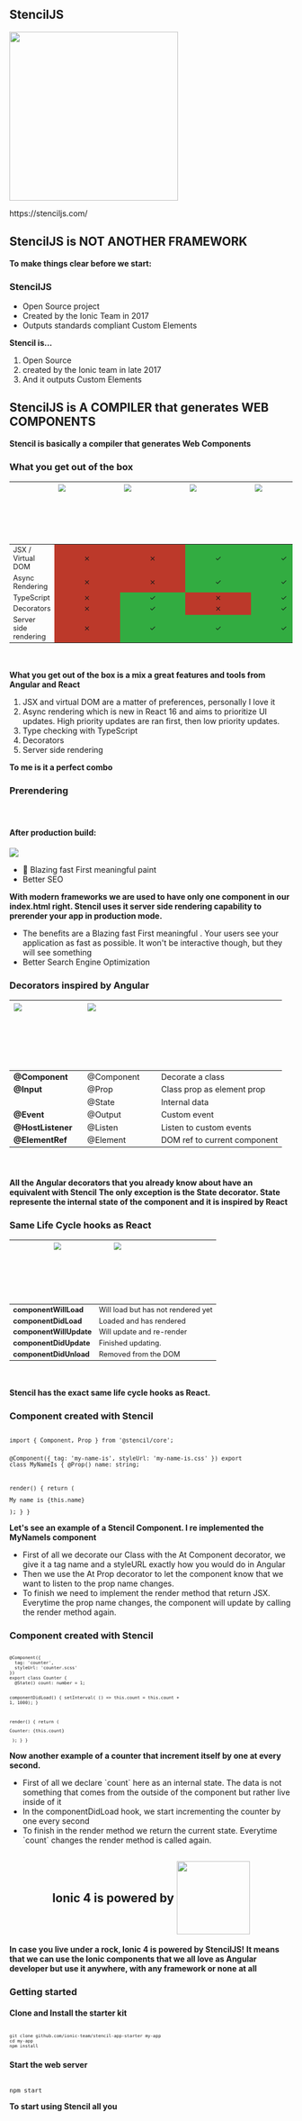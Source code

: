<section data-background-color="#000">
    <h2 style="text-transform: initial;">StencilJS</h2>
    <img src="../../img/stencil_logo.gif" style="margin: 0" width="300" class="img-plain"/>
    <p>https://stenciljs.com/</p>
    <aside class="notes">
    </aside>
</section>

<section>
    <h2 style="text-transform: initial;">StencilJS is <span style="color: var(--blue)">NOT ANOTHER FRAMEWORK</span></h2>
    <aside class="notes">
        <b>To make things clear before we start:</b>
    </aside>
</section>

<section>
    <h3>StencilJS</h3>
    <ul>
        <li class="fragment"><span style="color: var(--blue)">Open Source</span> project</li>
        <li class="fragment">Created by the <span style="color: var(--blue)">Ionic Team</span> in 2017</li>
        <li class="fragment">Outputs standards compliant <span style="color: var(--blue)">Custom Elements</span></li>
    </ul>
    <aside class="notes">
        <b>Stencil is...</b>
        <ol>
            <li>Open Source</li>
            <li>created by the Ionic team in late 2017</li>
            <li>And it outputs Custom Elements</li>
        </ol>
    </aside>
</section>

<section>
    <h2 style="text-transform: initial;">StencilJS is <span style="color: var(--blue)">A COMPILER</span> that generates <span style="color: var(--blue)">WEB COMPONENTS</span></h2>
    <aside class="notes">
        <b>Stencil is basically a compiler that generates Web Components</b>
    </aside>
</section>

<section>
    <h3>What you get out of the box</h3>
    <table style="zoom:0.8; margin-bottom: 60px" class="table table-striped table-dark">
    <thead>
        <tr>
        <th></th>
        <th align="center">
            <img src="../../img/web_component-logo.png" width="130" class="img-plain"/>
        </th>
        <th align="center">
            <img src="../../img/angular-logo.png" width="130" class="img-plain"/>
        </th>
        <th align="center">
            <img src="../../img/react-logo.png" width="130" class="img-plain"/>
        </th>
        <th align="center">
            <img src="../../img/stencil-logo.png" width="130" class="img-plain"/>
        </th>
        </tr>
    </thead>
    <tbody>
    <tr>
        <td>JSX / Virtual DOM</td>
        <td align="center" style="background-color: #bc392a;">⨯</td>
        <td align="center" style="background-color: #bc392a;">⨯</td>
        <td align="center" style="background-color: #32ac41;">✓</td>
        <td align="center" style="background-color: #32ac41;">✓</td>
    </tr>
    <tr>
        <td>Async Rendering</td>
        <td align="center" style="background-color: #bc392a;">⨯</td>
        <td align="center" style="background-color: #bc392a;">⨯</td>
        <td align="center" style="background-color: #32ac41;">✓</td>
        <td align="center" style="background-color: #32ac41;">✓</td>
    </tr>
    <tr>
        <td>TypeScript</td>
        <td align="center" style="background-color: #bc392a;">⨯</td>
        <td align="center" style="background-color: #32ac41;">✓</td>
        <td align="center" style="background-color: #bc392a;">⨯</td>
        <td align="center" style="background-color: #32ac41;">✓</td>
    </tr>
    <tr>
        <td>Decorators</td>
        <td align="center" style="background-color: #bc392a;">⨯</td>
        <td align="center" style="background-color: #32ac41;">✓</td>
        <td align="center" style="background-color: #bc392a;">⨯</td>
        <td align="center" style="background-color: #32ac41;">✓</td>
    </tr>
    <tr>
        <td>Server side rendering</td>
        <td align="center" style="background-color: #bc392a;">⨯</td>
        <td align="center" style="background-color: #32ac41;">✓</td>
        <td align="center" style="background-color: #32ac41;">✓</td>
        <td align="center" style="background-color: #32ac41;">✓</td>
    </tr>
    </tbody>
    </table>
    <aside class="notes">
        <b>What you get out of the box is a mix a great features and tools from Angular and React</b>
        <ol>
            <li>JSX and virtual DOM are a matter of preferences, personally I love it</li>
            <li>Async rendering which is new in React 16 and aims to prioritize UI updates. High priority updates are ran first, then low priority updates.</li>
            <li>Type checking with TypeScript</li>
            <li>Decorators</li>
            <li>Server side rendering</li>
        </ol>
        <b>To me is it a perfect combo</b>
    </aside>
</section>

<section>
    <h3>Prerendering</h3>
<pre style="font-size: 75%; width: 35% !important; text-align:center;"><code class="html" data-trim>
<my-app></my-app>
</code></pre>
    <div class="fragment">
        <h4>After production build:</h4>
        <img src="./img/prerendering.png" class="img-plain"/>
        <ul>
            <li class="fragment">🚀 Blazing fast First meaningful paint</li>
            <li class="fragment">Better SEO</li>
        </ul>
    </div>
    <aside class="notes">
        <b>With modern frameworks we are used to have only one component in our index.html right. Stencil uses it server side rendering capability to prerender your app in production mode.</b>
        <ul>
            <li>The benefits are a Blazing fast First meaningful . Your users see your application as fast as possible. It won't be interactive though, but they will see something</li>
            <li>Better Search Engine Optimization</li>
        </ul>
    </aside>
</section>

<section>
    <h3>Decorators inspired by Angular</h3>
    <table style="zoom:0.9; margin-bottom: 60px" class="table table-striped table-dark">
    <thead>
    <tr>
    <th align="center">
        <img src="../../img/angular-logo.png" width="130" class="img-plain"/>
    </th>
    <th align="center">
        <img src="../../img/stencil-logo.png" width="130" class="img-plain"/>
    </th>
    <th align="center"></th>
    </tr>
    </thead>
    <tbody>
    <tr>
        <td align="left" style="font-weight: bold;">
            <span style="color: var(--angular)">@Component</span>
        </td>
        <td align="left">@Component</td>
        <td align="left">Decorate a class</td>
    </tr>
    <tr>
        <td align="left" style="font-weight: bold;">
            <span style="color: var(--angular)">@Input</span>
        </td>
        <td align="left">@Prop</td>
        <td align="left">Class prop as element prop</td>
    </tr>
    <tr>
        <td align="left"></td>
        <td align="left">@State</td>
        <td align="left">Internal data</td>
    </tr>
    <tr>
        <td align="left" style="font-weight: bold;">
            <span style="color: var(--angular)">@Event</span>
        </td>
        <td align="left">@Output</td>
        <td align="left">Custom event</td>
    </tr>
    <tr>
        <td align="left" style="font-weight: bold;">
            <span style="color: var(--angular)">@HostListener</span>
        </td>
        <td align="left">@Listen</td>
        <td align="left">Listen to custom events</td>
    </tr>
    <tr>
        <td align="left" style="font-weight: bold;">
            <span style="color: var(--angular)">@ElementRef</span>
        </td>
        <td align="left">@Element</td>
        <td align="left">DOM ref to current component</td>
    </tr>
    </tbody>
    </table>
    <aside class="notes">
        <b>All the Angular decorators that you already know about have an equivalent with Stencil</b>
        <b>The only exception is the State decorator. State represente the internal state of the component and it is inspired by React</b>
    </aside>
</section>

<section>
    <h3>Same Life Cycle hooks as React</h3>
    <table style="zoom:0.8; margin-bottom: 60px" class="table table-striped table-dark">
    <thead>
    <tr>
    <th align="center" colspan="2">
        <img src="../../img/react-logo.png" width="130" class="img-plain"/>
        <img src="../../img/stencil-logo.png" width="130" class="img-plain"/>
    </th>
    </tr>
    </thead>
    <tbody>
    <tr>
        <td align="left" style="font-weight: bold;">
            <span style="color: var(--react)">componentWillLoad</span>
        </td>
        <td align="left">Will load but has not rendered yet</td>
    </tr>
    <tr>
        <td align="left" style="font-weight: bold;">
            <span style="color: var(--react)">componentDidLoad</span>
        </td>
        <td align="left">Loaded and has rendered</td>
    </tr>
    <tr>
        <td align="left" style="font-weight: bold;">
            <span style="color: var(--react)">componentWillUpdate</span>
        </td>
        <td align="left">Will update and re-render</td>
    </tr>
    <tr>
        <td align="left" style="font-weight: bold;">
            <span style="color: var(--react)">componentDidUpdate</span>
        </td>
        <td align="left">Finished updating.</td>
    </tr>
    <tr>
        <td align="left" style="font-weight: bold;">
            <span style="color: var(--react)">componentDidUnload</span>
        </td>
        <td align="left">Removed from the DOM</td>
    </tr>
    </tbody>
    </table>
    <aside class="notes">
        <b>Stencil has the exact same life cycle hooks as React.</b>
    </aside>
</section>

<section>
    <h3>Component created with Stencil</h3>
<pre style="font-size: 85%;"><code class="typescript" data-trim>
import { Component, Prop } from '@stencil/core';

@Component({
  tag: 'my-name-is',
  styleUrl: 'my-name-is.css'
})
export class MyNameIs {
  @Prop() name: string;

  render() {
    return (<p>My name is {this.name}</p>);
  }
}
</code></pre>
<div class="fragment current-only" data-code-block="1" data-code-focus="3-6"></div>
<div class="fragment current-only" data-code-block="1" data-code-focus="8"></div>
<div class="fragment current-only" data-code-block="1" data-code-focus="8,10-13"></div>
    <aside class="notes">
        <b>Let's see an example of a Stencil Component. I re implemented the MyNameIs component</b>
        <ul>
            <li>First of all we decorate our Class with the At Component decorator, we give it a tag name and a styleURL exactly how you would do in Angular</li>
            <li>Then we use the At Prop decorator to let the component know that we want to listen to the prop name changes.</li>
            <li>To finish we need to implement the render method that return JSX. Everytime the prop name changes, the component will update by calling the render method again.</li>
        </ul>
    </aside>
</section>

<section>
    <h3>Component created with Stencil</h3>
<pre style="font-size: 65%;"><code class="typescript" data-trim>
@Component({
  tag: 'counter',
  styleUrl: 'counter.scss'
})
export class Counter {
  @State() count: number = 1;

  componentDidLoad() {
    setInterval(
      () => this.count = this.count + 1,
    1000);
  }

  render() {
    return (
      <p>Counter: {this.count}</p>
    );
  }
}
</code></pre>
<div class="fragment current-only" data-code-block="1" data-code-focus="6"></div>
<div class="fragment current-only" data-code-block="1" data-code-focus="8-12"></div>
<div class="fragment current-only" data-code-block="1" data-code-focus="14-19"></div>
    <aside class="notes">
        <b>Now another example of a counter that increment itself by one at every second.</b>
        <ul>
            <li>First of all we declare `count` here as an internal state. The data is not something that comes from the outside of the component but rather live inside of it</li>
            <li>In the componentDidLoad hook, we start incrementing the counter by one every second</li>
            <li>To finish in the render method we return the current state. Everytime `count` changes the render method is called again.</li>
        </ul>
    </aside>
</section>

<!-- <section>
    <h3>Native ES Module support</h3>
<pre style="font-size: 65%;"><code class="typescript" data-trim>
import { MyLib } from './my-lib.js';
</code></pre>
    <img src="./img/es_modules.png" class="img-plain"/>
    <aside class="notes">
        <b>Rather than combining all of your source files together, Stencil uses native ES modules to load asynchronously</b>
        <ul>
            <li>Internally the compiler is using rollup to group common modules together</li>
            <li>the browser makes the final decision of exactly which modules to load</li>
        </ul>
    </aside>
</section> -->

<section>
    <h2 style="text-transform: initial; display: flex; align-items: center; justify-content: center;">
        Ionic 4 is&nbsp;<span style="color: var(--blue)"> powered by</span>
        &nbsp;<img src="../../img/stencil-logo.png" width="130" class="img-plain"/>
    </h2>
        <!-- <img src="../../img/ionic-logo.png" class="img-plain" width="75%" style="margin: 0;"/> -->
    <aside class="notes">
        <b>In case you live under a rock, Ionic 4 is powered by StencilJS!</b>
        <b>It means that we can use the Ionic components that we all love as Angular developer but use it anywhere, with any framework or none at all</b>
    </aside>
</section>

<!-- <section>
    <img src="./img/stencil_ecosystem.jpg" width="70%" class="img-plain"/>
    <aside class="notes">
        <b></b>
    </aside>
</section> -->

<section>
    <h3>Getting started</h3>
<h4 style="text-align: left;">Clone and Install the starter kit</h4>
<pre style="font-size: 65%"><code class="shell" data-trim>
git clone github.com/ionic-team/stencil-app-starter my-app
cd my-app
npm install
</code></pre>
<h4 style="text-align: left;">Start the web server</h4>
<pre style="font-size: 90%"><code class="shell" data-trim>
npm start
</code></pre>
    <aside class="notes">
        <b>To start using Stencil all you </b>
    </aside>
</section>

<!-- <section class="strech">
    <h3>Getting started</h3>
    <asciinema-player data-autoplay theme="brightnucleus" src="./asciinema/get_started.json" cols="99" rows="23"></asciinema-player>
    <aside class="notes">
    </aside>
</section> -->
